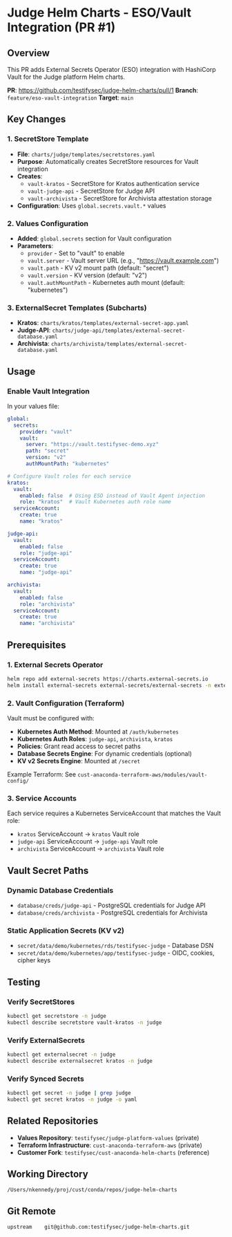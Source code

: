 # Judge Helm Charts - ESO/Vault Integration (PR #1)

## Overview

This PR adds External Secrets Operator (ESO) integration with HashiCorp Vault for the Judge platform Helm charts.

**PR**: https://github.com/testifysec/judge-helm-charts/pull/1
**Branch**: `feature/eso-vault-integration`
**Target**: `main`

## Key Changes

### 1. SecretStore Template
- **File**: `charts/judge/templates/secretstores.yaml`
- **Purpose**: Automatically creates SecretStore resources for Vault integration
- **Creates**:
  - `vault-kratos` - SecretStore for Kratos authentication service
  - `vault-judge-api` - SecretStore for Judge API
  - `vault-archivista` - SecretStore for Archivista attestation storage
- **Configuration**: Uses `global.secrets.vault.*` values

### 2. Values Configuration
- **Added**: `global.secrets` section for Vault configuration
- **Parameters**:
  - `provider` - Set to "vault" to enable
  - `vault.server` - Vault server URL (e.g., "https://vault.example.com")
  - `vault.path` - KV v2 mount path (default: "secret")
  - `vault.version` - KV version (default: "v2")
  - `vault.authMountPath` - Kubernetes auth mount (default: "kubernetes")

### 3. ExternalSecret Templates (Subcharts)
- **Kratos**: `charts/kratos/templates/external-secret-app.yaml`
- **Judge-API**: `charts/judge-api/templates/external-secret-database.yaml`
- **Archivista**: `charts/archivista/templates/external-secret-database.yaml`

## Usage

### Enable Vault Integration

In your values file:

```yaml
global:
  secrets:
    provider: "vault"
    vault:
      server: "https://vault.testifysec-demo.xyz"
      path: "secret"
      version: "v2"
      authMountPath: "kubernetes"

# Configure Vault roles for each service
kratos:
  vault:
    enabled: false  # Using ESO instead of Vault Agent injection
    role: "kratos"  # Vault Kubernetes auth role name
  serviceAccount:
    create: true
    name: "kratos"

judge-api:
  vault:
    enabled: false
    role: "judge-api"
  serviceAccount:
    create: true
    name: "judge-api"

archivista:
  vault:
    enabled: false
    role: "archivista"
  serviceAccount:
    create: true
    name: "archivista"
```

## Prerequisites

### 1. External Secrets Operator
```bash
helm repo add external-secrets https://charts.external-secrets.io
helm install external-secrets external-secrets/external-secrets -n external-secrets-system --create-namespace
```

### 2. Vault Configuration (Terraform)

Vault must be configured with:
- **Kubernetes Auth Method**: Mounted at `/auth/kubernetes`
- **Kubernetes Auth Roles**: `judge-api`, `archivista`, `kratos`
- **Policies**: Grant read access to secret paths
- **Database Secrets Engine**: For dynamic credentials (optional)
- **KV v2 Secrets Engine**: Mounted at `/secret`

Example Terraform: See `cust-anaconda-terraform-aws/modules/vault-config/`

### 3. Service Accounts

Each service requires a Kubernetes ServiceAccount that matches the Vault role:
- `kratos` ServiceAccount → `kratos` Vault role
- `judge-api` ServiceAccount → `judge-api` Vault role
- `archivista` ServiceAccount → `archivista` Vault role

## Vault Secret Paths

### Dynamic Database Credentials
- `database/creds/judge-api` - PostgreSQL credentials for Judge API
- `database/creds/archivista` - PostgreSQL credentials for Archivista

### Static Application Secrets (KV v2)
- `secret/data/demo/kubernetes/rds/testifysec-judge` - Database DSN
- `secret/data/demo/kubernetes/app/testifysec-judge` - OIDC, cookies, cipher keys

## Testing

### Verify SecretStores
```bash
kubectl get secretstore -n judge
kubectl describe secretstore vault-kratos -n judge
```

### Verify ExternalSecrets
```bash
kubectl get externalsecret -n judge
kubectl describe externalsecret kratos -n judge
```

### Verify Synced Secrets
```bash
kubectl get secret -n judge | grep judge
kubectl get secret kratos -n judge -o yaml
```

## Related Repositories

- **Values Repository**: `testifysec/judge-platform-values` (private)
- **Terraform Infrastructure**: `cust-anaconda-terraform-aws` (private)
- **Customer Fork**: `testifysec/cust-anaconda-helm-charts` (reference)

## Working Directory

`/Users/nkennedy/proj/cust/conda/repos/judge-helm-charts`

## Git Remote

```bash
upstream    git@github.com:testifysec/judge-helm-charts.git
```
